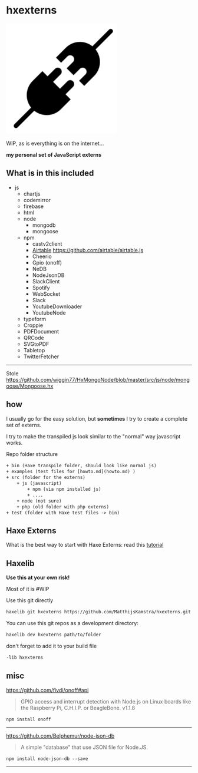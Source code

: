 # hxexterns

![](icon.png)

WIP, as is everything is on the internet...

**my personal set of JavaScript externs**

## What is in this included

+ js
	+ chartjs
	+ codemirror
	+ firebase
	+ html
	+ node
		+ mongodb
		+ mongoose
	+ npm
		+ castv2client
		- [Airtable](https://www.npmjs.com/package/airtable) <https://github.com/airtable/airtable.js>
		- Cheerio
		- Gpio (onoff)
		- NeDB
		- NodeJsonDB
		- SlackClient
		- Spotify
		- WebSocket
		- Slack
		- YoutubeDownloader
		- YoutubeNode
	+ typeform
	- Croppie
	- PDFDocument
	- QRCode
	- SVGtoPDF
	- Tabletop
	- TwitterFetcher
----

Stole <https://github.com/wiggin77/HxMongoNode/blob/master/src/js/node/mongoose/Mongoose.hx>


## how

I usually go for the easy solution, but **sometimes** I try to create a complete set of externs.

I try to make the transpiled js look similar to the "normal" way javascript works.

Repo folder structure

```
+ bin (Haxe transpile folder, should look like normal js)
+ examples (test files for [howto.md](howto.md) )
+ src (folder for the externs)
	+ js (javascript)
		+ npm (via npm installed js)
		+ ....
	+ node (not sure)
	+ php (old folder with php externs)
+ test (folder with Haxe test files -> bin)
```


## Haxe Externs

What is the best way to start with Haxe Externs: read this [tutorial](howto.md)


## Haxelib

__Use this at your own risk!__

Most of it is #WIP

Use this git directly

```bash
haxelib git hxexterns https://github.com/MatthijsKamstra/hxexterns.git
```

You can use this git repos as a development directory:

```bash
haxelib dev hxexterns path/to/folder
```

don't forget to add it to your build file

```bash
-lib hxexterns
```



## misc



<https://github.com/fivdi/onoff#api>

> GPIO access and interrupt detection with Node.js on Linux boards like the Raspberry Pi, C.H.I.P. or BeagleBone.
> v1.1.8

```
npm install onoff
```

----


<https://github.com/Belphemur/node-json-db>

> A simple "database" that use JSON file for Node.JS.

```
npm install node-json-db --save
```


-----

